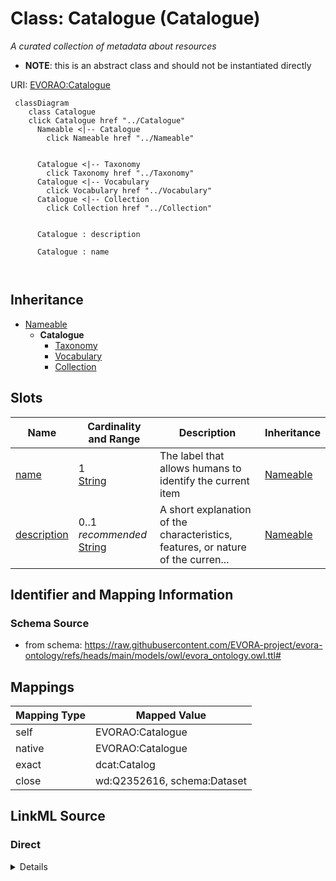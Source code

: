 

# Class: Catalogue (Catalogue)


_A curated collection of metadata about resources_




* __NOTE__: this is an abstract class and should not be instantiated directly


URI: [EVORAO:Catalogue](https://raw.githubusercontent.com/EVORA-project/evora-ontology/refs/heads/main/models/owl/evora_ontology.owl.ttl#Catalogue)






```mermaid
 classDiagram
    class Catalogue
    click Catalogue href "../Catalogue"
      Nameable <|-- Catalogue
        click Nameable href "../Nameable"
      

      Catalogue <|-- Taxonomy
        click Taxonomy href "../Taxonomy"
      Catalogue <|-- Vocabulary
        click Vocabulary href "../Vocabulary"
      Catalogue <|-- Collection
        click Collection href "../Collection"
      
      
      Catalogue : description
        
      Catalogue : name
        
      
```





## Inheritance
* [Nameable](Nameable.md)
    * **Catalogue**
        * [Taxonomy](Taxonomy.md)
        * [Vocabulary](Vocabulary.md)
        * [Collection](Collection.md)



## Slots

| Name | Cardinality and Range | Description | Inheritance |
| ---  | --- | --- | --- |
| [name](name.md) | 1 <br/> [String](String.md) | The label that allows humans to identify the current item | [Nameable](Nameable.md) |
| [description](description.md) | 0..1 _recommended_ <br/> [String](String.md) | A short explanation of the characteristics, features, or nature of the curren... | [Nameable](Nameable.md) |









## Identifier and Mapping Information







### Schema Source


* from schema: https://raw.githubusercontent.com/EVORA-project/evora-ontology/refs/heads/main/models/owl/evora_ontology.owl.ttl#




## Mappings

| Mapping Type | Mapped Value |
| ---  | ---  |
| self | EVORAO:Catalogue |
| native | EVORAO:Catalogue |
| exact | dcat:Catalog |
| close | wd:Q2352616, schema:Dataset |







## LinkML Source

<!-- TODO: investigate https://stackoverflow.com/questions/37606292/how-to-create-tabbed-code-blocks-in-mkdocs-or-sphinx -->

### Direct

<details>
```yaml
name: Catalogue
description: A curated collection of metadata about resources
title: Catalogue
from_schema: https://raw.githubusercontent.com/EVORA-project/evora-ontology/refs/heads/main/models/owl/evora_ontology.owl.ttl#
exact_mappings:
- dcat:Catalog
close_mappings:
- wd:Q2352616
- schema:Dataset
is_a: Nameable
abstract: true

```
</details>

### Induced

<details>
```yaml
name: Catalogue
description: A curated collection of metadata about resources
title: Catalogue
from_schema: https://raw.githubusercontent.com/EVORA-project/evora-ontology/refs/heads/main/models/owl/evora_ontology.owl.ttl#
exact_mappings:
- dcat:Catalog
close_mappings:
- wd:Q2352616
- schema:Dataset
is_a: Nameable
abstract: true
attributes:
  name:
    name: name
    description: The label that allows humans to identify the current item
    title: name
    comments:
    - 'The title of the item should be as short and descriptive as possible. E.g.
      for virus products it should basically be based on the following Pattern:

      "Virus name", "virus host type", "collection year", "country of collection"
      ex "suspected epidemiological origin", "genotype", "strain", "variant name or
      specific feature"'
    from_schema: https://raw.githubusercontent.com/EVORA-project/evora-ontology/refs/heads/main/models/owl/evora_ontology.owl.ttl#
    exact_mappings:
    - dct:title
    close_mappings:
    - rdfs:label
    rank: 1000
    alias: name
    owner: Catalogue
    domain_of:
    - Nameable
    range: string
    required: true
    multivalued: false
  description:
    name: description
    description: A short explanation of the characteristics, features, or nature of
      the current item
    title: description
    comments:
    - 'Describe this item in few lines. This description will serve as a summary to
      present the item.

      '
    from_schema: https://raw.githubusercontent.com/EVORA-project/evora-ontology/refs/heads/main/models/owl/evora_ontology.owl.ttl#
    exact_mappings:
    - dct:description
    rank: 1000
    alias: description
    owner: Catalogue
    domain_of:
    - Nameable
    range: string
    required: false
    recommended: true
    multivalued: false

```
</details>